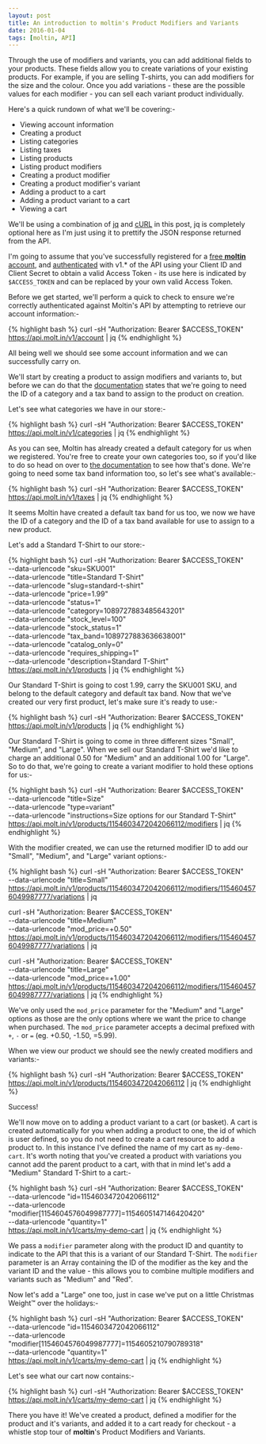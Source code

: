 ```yaml
---
layout: post
title: An introduction to moltin's Product Modifiers and Variants
date: 2016-01-04
tags: [moltin, API]
---
```


Through the use of modifiers and variants, you can add additional fields to your products. These fields allow you to create variations of your existing products. For example, if you are selling T-shirts, you can add modifiers for the size and the colour. Once you add variations - these are the possible values for each modifier - you can sell each variant product individually.

Here's a quick rundown of what we'll be covering:-

- Viewing account information
- Creating a product
- Listing categories
- Listing taxes
- Listing products
- Listing product modifiers
- Creating a product modifier
- Creating a product modifier's variant
- Adding a product to a cart
- Adding a product variant to a cart
- Viewing a cart

We'll be using a combination of [jq][1] and [cURL][2] in this post, jq is completely optional here as I'm just using it to prettify the JSON response returned from the API.

I'm going to assume that you've successfully registered for a [free **moltin** account][3], and [authenticated][4] with v1.* of the API using your Client ID and Client Secret to obtain a valid Access Token - its use here is indicated by `$ACCESS_TOKEN` and can be replaced by your own valid Access Token.

Before we get started, we'll perform a quick to check to ensure we're correctly authenticated against Moltin's API by attempting to retrieve our account information:-

{% highlight bash %}
curl -sH "Authorization: Bearer $ACCESS_TOKEN" https://api.molt.in/v1/account | jq
{% endhighlight %}

All being well we should see some account information and we can successfully carry on.

We'll start by creating a product to assign modifiers and variants to, but before we can do that the [documentation][5] states that we're going to need the ID of a category and a tax band to assign to the product on creation.

Let's see what categories we have in our store:-

{% highlight bash %}
curl -sH "Authorization: Bearer $ACCESS_TOKEN" https://api.molt.in/v1/categories | jq
{% endhighlight %}

As you can see, Moltin has already created a default category for us when we registered. You're free to create your own categories too, so if you'd like to do so head on over to [the documentation][6] to see how that's done. We're going to need some tax band information too, so let's see what's available:-

{% highlight bash %}
curl -sH "Authorization: Bearer $ACCESS_TOKEN" https://api.molt.in/v1/taxes | jq
{% endhighlight %}

It seems Moltin have created a default tax band for us too, we now we have the ID of a category and the ID of a tax band available for use to assign to a new product.

Let's add a Standard T-Shirt to our store:-

{% highlight bash %}
curl -sH "Authorization: Bearer $ACCESS_TOKEN" \
    --data-urlencode "sku=SKU001" \
    --data-urlencode "title=Standard T-Shirt" \
    --data-urlencode "slug=standard-t-shirt" \
    --data-urlencode "price=1.99" \
    --data-urlencode "status=1" \
    --data-urlencode "category=1089727883485643201" \
    --data-urlencode "stock_level=100" \
    --data-urlencode "stock_status=1" \
    --data-urlencode "tax_band=1089727883636638001" \
    --data-urlencode "catalog_only=0" \
    --data-urlencode "requires_shipping=1" \
    --data-urlencode "description=Standard T-Shirt" \
    https://api.molt.in/v1/products | jq
{% endhighlight %}

Our Standard T-Shirt is going to cost 1.99, carry the SKU001 SKU, and belong to the default category and default tax band. Now that we've created our very first product, let's make sure it's ready to use:-

{% highlight bash %}
curl -sH "Authorization: Bearer $ACCESS_TOKEN" https://api.molt.in/v1/products | jq
{% endhighlight %}

Our Standard T-Shirt is going to come in three different sizes "Small", "Medium", and "Large". When we sell our Standard T-Shirt we'd like to charge an additional 0.50 for "Medium" and an additional 1.00 for "Large". So to do that, we're going to create a variant modifier to hold these options for us:-

{% highlight bash %}
curl -sH "Authorization: Bearer $ACCESS_TOKEN" \
    --data-urlencode "title=Size" \
    --data-urlencode "type=variant" \
    --data-urlencode "instructions=Size options for our Standard T-Shirt" \
    https://api.molt.in/v1/products/1154603472042066112/modifiers | jq
{% endhighlight %}

With the modifier created, we can use the returned modifier ID to add our "Small", "Medium", and "Large" variant options:-

{% highlight bash %}
curl -sH "Authorization: Bearer $ACCESS_TOKEN" \
    --data-urlencode "title=Small" \
    https://api.molt.in/v1/products/1154603472042066112/modifiers/1154604576049987777/variations | jq

curl -sH "Authorization: Bearer $ACCESS_TOKEN" \
    --data-urlencode "title=Medium" \
    --data-urlencode "mod_price=+0.50" \
    https://api.molt.in/v1/products/1154603472042066112/modifiers/1154604576049987777/variations | jq

curl -sH "Authorization: Bearer $ACCESS_TOKEN" \
    --data-urlencode "title=Large" \
    --data-urlencode "mod_price=+1.00" \
    https://api.molt.in/v1/products/1154603472042066112/modifiers/1154604576049987777/variations | jq
{% endhighlight %}

We've only used the `mod_price` parameter for the "Medium" and "Large" options as those are the only options where we want the price to change when purchased. The `mod_price` parameter accepts a decimal prefixed with `+`, `-` or `=` (eg. +0.50, -1.50, =5.99).

When we view our product we should see the newly created modifiers and variants:-

{% highlight bash %}
curl -sH "Authorization: Bearer $ACCESS_TOKEN" https://api.molt.in/v1/products/1154603472042066112 | jq
{% endhighlight %}

Success!

We'll now move on to adding a product variant to a cart (or basket). A cart is created automatically for you when adding a product to one, the id of which is user defined, so you do not need to create a cart resource to add a product to. In this instance I've defined the name of my cart as `my-demo-cart`. It's worth noting that you've created a product with variations you cannot add the parent product to a cart, with that in mind let's add a "Medium" Standard T-Shirt to a cart:-

{% highlight bash %}
curl -sH "Authorization: Bearer $ACCESS_TOKEN" \
    --data-urlencode "id=1154603472042066112" \
    --data-urlencode "modifier[1154604576049987777]=1154605147146420420" \
    --data-urlencode "quantity=1" \
    https://api.molt.in/v1/carts/my-demo-cart | jq
{% endhighlight %}

We pass a `modifier` parameter along with the product ID and quantity to indicate to the API that this is a variant of our Standard T-Shirt. The `modifier` parameter is an Array containing the ID of the modifier as the key and the variant ID and the value - this allows you to combine multiple modifiers and variants such as "Medium" and "Red".

Now let's add a "Large" one too, just in case we've put on a little Christmas Weight™ over the holidays:-

{% highlight bash %}
curl -sH "Authorization: Bearer $ACCESS_TOKEN" \
    --data-urlencode "id=1154603472042066112" \
    --data-urlencode "modifier[1154604576049987777]=1154605210790789318" \
    --data-urlencode "quantity=1" \
    https://api.molt.in/v1/carts/my-demo-cart | jq
{% endhighlight %}

Let's see what our cart now contains:-

{% highlight bash %}
curl -sH "Authorization: Bearer $ACCESS_TOKEN" https://api.molt.in/v1/carts/my-demo-cart | jq
{% endhighlight %}

There you have it! We've created a product, defined a modifier for the product and it's variants, and added it to a cart ready for checkout - a whistle stop tour of **moltin**'s Product Modifiers and Variants.

[1]: https://stedolan.github.io/jq/
[2]: http://curl.haxx.se/
[3]: https://moltin.com/register
[4]: http://docs.moltin.com/api/1.0/authentication
[5]: http://docs.moltin.com/api/1.0/product/php#post-product
[6]: http://docs.moltin.com/api/1.0/category/php#create-category
